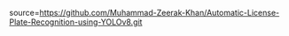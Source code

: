 source=https://github.com/Muhammad-Zeerak-Khan/Automatic-License-Plate-Recognition-using-YOLOv8.git
